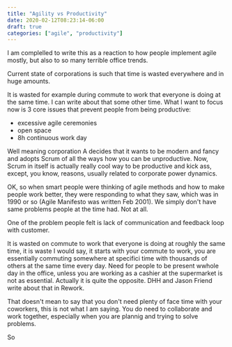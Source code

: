 ```yaml
---
title: "Agility vs Productivity"
date: 2020-02-12T08:23:14-06:00
draft: true
categories: ["agile", "productivity"]
---
```


I am complelled to write this as a reaction to how people implement agile mostly, but also to so many terrible office trends.

Current state of corporations is such that time is wasted everywhere and in huge amounts.

It is wasted for example during commute to work that everyone is doing at the same time. I can write about that some other time. What I want to focus now is 3 core issues that prevent people from being productive:

- excessive agile ceremonies
- open space
- 8h continuous work day

Well meaning corporation A decides that it wants to be modern and fancy and adopts Scrum of all the ways how you can be unproductive. Now, Scrum in itself is actually really cool way to be productive and kick ass, except, you know, reasons, usually related to corporate power dynamics.

OK, so when smart people were thinking of agile methods and how to make people work better, they were responding to what they saw, which was in 1990 or so (Agile Manifesto was written Feb 2001). We simply don't have same problems people at the time had. Not at all.

One of the problem people felt is lack of communication and feedback loop with customer.

It is wasted on commute to work that everyone is doing at roughly the same time, it is waste
I would say, it starts with your commute to work, you are essentially commuting somewhere at specifici time with thousands of others at the same time every day. Need for people to be present wwhole day in the office, unless you are working as a cashier at the supermarket is not as essential. Actually it is quite the opposite. DHH and Jason Friend write about that in Rework.

That doesn't mean to say that you don't need plenty of face time with your coworkers, this is not what I am saying. You do need to collaborate and work together, especially when you are plannig and trying to solve problems.

So 
